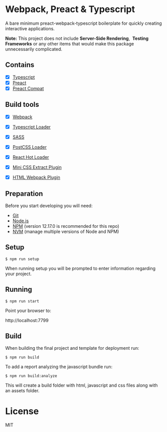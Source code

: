 # Webpack, Preact & Typescript

A bare minimum preact-webpack-typescript boilerplate for quickly creating interactive applications.

**Note:** This project does not include **Server-Side Rendering**,  **Testing Frameworks** or any other items that would make this package unnecessarily complicated.

## Contains

- [x] [Typescript](https://www.typescriptlang.org)
- [x] [Preact](https://preactjs.com/)
- [x] [Preact Compat](https://github.com/developit/preact-compat)

## Build tools

- [x] [Webpack](https://webpack.github.io)
- [x] [Typescript Loader](https://github.com/TypeStrong/ts-loader)
- [x] [SASS](https://sass-lang.com)
- [x] [PostCSS Loader](https://github.com/postcss/postcss-loader)
- [x] [React Hot Loader](https://github.com/gaearon/react-hot-loader)
- [x] [Mini CSS Extract Plugin](https://github.com/webpack-contrib/mini-css-extract-plugin)
- [x] [HTML Webpack Plugin](https://github.com/ampedandwired/html-webpack-plugin)


## Preparation
Before you start developing you will need:

- [Git](https://git-scm.com/book/en/v2/Getting-Started-Installing-Git)
- [Node.js](https://nodejs.org/)
- [NPM](https://www.npmjs.com/) (version 12.17.0 is recommended for this repo)
- [NVM](https://github.com/creationix/nvm) (manage multiple versions of Node and NPM)


## Setup
```
$ npm run setup
```
When running setup you will be prompted to enter information regarding your project.



## Running
```
$ npm run start 
```

Point your browser to:

http://localhost:7799


## Build

When building the final project and template for deployment run:
```
$ npm run build
```


To add a report analyzing the javascript bundle run:
```
$ npm run build:analyze
```



This will create a build folder with html, javascript and css files along with an assets folder.


# License

MIT
